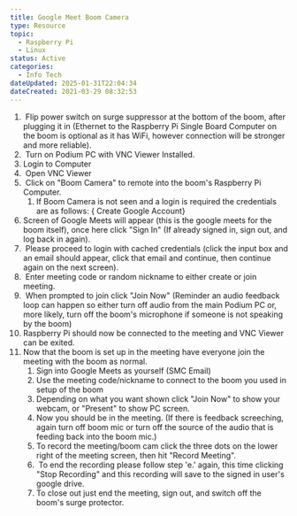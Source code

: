 ```yaml
---
title: Google Meet Boom Camera
type: Resource
topic:
  - Raspberry Pi
  - Linux
status: Active
categories:
  - Info Tech
dateUpdated: 2025-01-31T22:04:34
dateCreated: 2021-03-29 08:32:53
---
```

1.  Flip power switch on surge suppressor at the bottom of the boom, after plugging it in (Ethernet to the Raspberry Pi Single Board Computer on the boom is optional as it has WiFi, however connection will be stronger and more reliable).
2.  Turn on Podium PC with VNC Viewer Installed.
3. Login to Computer
4.  Open VNC Viewer
5.  Click on "Boom Camera" to remote into the boom's Raspberry Pi Computer.
	1. If Boom Camera is not seen and a login is required the credentials are as follows: { Create Google Account}
6. Screen of Google Meets will appear (this is the google meets for the boom itself), once here click "Sign In" (If already signed in, sign out, and log back in again).
7.  Please proceed to login with cached credentials (click the input box and an email should appear, click that email and continue, then continue again on the next screen).
8.  Enter meeting code or random nickname to either create or join meeting.
9.  When prompted to join click "Join Now" (Reminder an audio feedback loop can happen so either turn off audio from the main Podium PC or, more likely, turn off the boom's microphone if someone is not speaking by the boom)
10. Raspberry Pi should now be connected to the meeting and VNC Viewer can be exited.
11. Now that the boom is set up in the meeting have everyone join the meeting with the boom as normal.
	1. Sign into Google Meets as yourself (SMC Email)
	2. Use the meeting code/nickname to connect to the boom you used in setup of the boom
	3. Depending on what you want shown click "Join Now" to show your webcam, or "Present" to show PC screen.
	4. Now you should be in the meeting. (If there is feedback screeching, again turn off boom mic or turn off the source of the audio that is feeding back into the boom mic.)
	5. To record the meeting/boom cam click the three dots on the lower right of the meeting screen, then hit "Record Meeting".
	6.  To end the recording please follow step 'e.' again, this time clicking "Stop Recording" and this recording will save to the signed in user's google drive.
	7. To close out just end the meeting, sign out, and switch off the boom's surge protector.